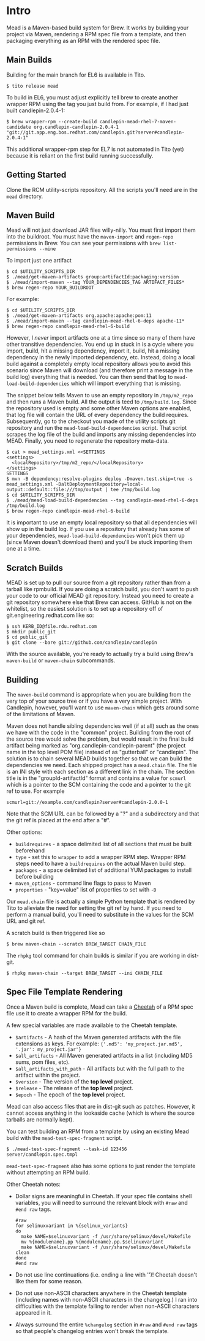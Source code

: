 # Intro
Mead is a Maven-based build system for Brew.  It works by building your
project via Maven, rendering a RPM spec file from a template, and then packaging
everything as an RPM with the rendered spec file.

## Main Builds
Building for the main branch for EL6 is available in Tito.

```
$ tito release mead
```

To build in EL6, you must adjust explicitly tell brew to create another wrapper
RPM using the tag you just build from.  For example, if I had just built
candlepin-2.0.4-1:

```
$ brew wrapper-rpm --create-build candlepin-mead-rhel-7-maven-candidate org.candlepin-candlepin-2.0.4-1 "git://git.app.eng.bos.redhat.com/candlepin.git?server#candlepin-2.0.4-1"
```

This additional wrapper-rpm step for EL7 is not automated in Tito (yet) because
it is reliant on the first build running successfully.

## Getting Started
Clone the RCM utility-scripts repository.  All the scripts you'll need are in
the `mead` directory.

## Maven Build
Mead will not just download JAR files willy-nilly.  You must first import them
into the buildroot.  You must have the `maven-import` and `regen-repo`
permissions in Brew.  You can see your permissions with `brew list-permissions
--mine`

To import just one artifact

```
$ cd $UTILITY_SCRIPTS_DIR
$ ./mead/get-maven-artifacts group:artifactId:packaging:version
$ ./mead/import-maven --tag YOUR_DEPENDENCIES_TAG ARTIFACT_FILES*
$ brew regen-repo YOUR_BUILDROOT
```

For example:

```
$ cd $UTILITY_SCRIPTS_DIR
$ ./mead/get-maven-artifacts org.apache:apache:pom:11
$ ./mead/import-maven --tag candlepin-mead-rhel-6-deps apache-11*
$ brew regen-repo candlepin-mead-rhel-6-build
```

However, I *never* import artifacts one at a time since so many of them have
other transitive dependencies.  You end up in stuck in is a cycle where you
import, build, hit a missing dependency, import it, build, hit a missing
dependency in the newly imported dependency, etc.  Instead, doing a local build
against a completely empty local repository allows you to avoid this scenario
since Maven will download (and therefore print a message in the build log)
everything that is needed.  You can then send that log to
`mead-load-build-dependencies` which will import everything that is missing.

The snippet below tells Maven to use an empty repository in `/tmp/m2_repo` and
then runs a Maven build.  All the output is teed to `/tmp/build.log`.  Since the
repository used is empty and some other Maven options are enabled, that log file
will contain the URL of every dependency the build requires.  Subsequently, go
to the checkout you made of the utility scripts git repository and run the
`mead-load-build-dependencies` script.  That script scrapes the log file of
the build and imports any missing dependencies into MEAD.  Finally, you need to
regenerate the repository meta-data.

```
$ cat > mead_settings.xml <<SETTINGS
<settings>
  <localRepository>/tmp/m2_repo/</localRepository>
</settings>
SETTINGS
$ mvn -B dependency:resolve-plugins deploy -Dmaven.test.skip=true -s mead_settings.xml -DaltDeploymentRepository=local-output::default::file:///tmp/output | tee /tmp/build.log
$ cd $UTILITY_SCRIPTS_DIR
$ ./mead/mead-load-build-dependencies --tag candlepin-mead-rhel-6-deps /tmp/build.log
$ brew regen-repo candlepin-mead-rhel-6-build
```

It is important to use an empty local repository so that all dependencies will
show up in the build log.  If you use a repository that already has some of
your dependencies, `mead-load-build-dependencies` won't pick them up (since
Maven doesn't download them) and you'll be stuck importing them one at a time.

## Scratch Builds
MEAD is set up to pull our source from a git repository rather than from a
tarball like rpmbuild.  If you are doing a scratch build, you don't want to push
your code to our official MEAD git repository.  Instead you need to create a git
repository somewhere else that Brew can access.  GitHub is not on the
whitelist, so the easiest solution is to set up a repository off of
git.engineering.redhat.com like so:

```
$ ssh KERB_ID@file.rdu.redhat.com
$ mkdir public_git
$ cd public_git
$ git clone --bare git://github.com/candlepin/candlepin
```

With the source available, you're ready to actually try a build using Brew's
`maven-build` or `maven-chain` subcommands.

## Building
The `maven-build` command is appropriate when you are building from the very
top of your source tree or if you have a very simple project.  With Candlepin,
however, you'll want to use `maven-chain` which gets around some of the
limitations of Maven.

Maven does not handle sibling dependencies well (if at all) such as the ones we
have with the code in the "common" project.  Building from the root of the
source tree would solve the problem, but would result in the final build
artifact being marked as "org.candlepin-candlepin-parent" (the project name in
the top level POM file) instead of as "gutterball" or "candlepin".  The solution
is to chain several MEAD builds together so that we can build the dependencies
we need.  Each shipped project has a `mead.chain` file.  The file is an INI
style with each section as a different link in the chain.  The section title is
in the "groupId-artifactId" format and contains a value for `scmurl` which is a
pointer to the SCM containing the code and a pointer to the git ref to use.  For
example

```
scmurl=git://example.com/candlepin?server#candlepin-2.0.0-1
```

Note that the SCM URL can be followed by a "?" and a subdirectory and that
the git ref is placed at the end after a "#".

Other options:

* `buildrequires` - a space delimited list of all sections that must be built
  beforehand
* `type` - set this to `wrapper` to add a wrapper RPM step.  Wrapper RPM steps
  need to have a `buildrequires` on the actual Maven build step.
* `packages` - a space delimited list of additional YUM packages to install
  before building
* `maven_options` - command line flags to pass to Maven
* `properties` - "key=value" list of properties to set with `-D`

Our `mead.chain` file is actually a simple Python template that is rendered
by Tito to alleviate the need for setting the git ref by hand.  If you need
to perform a manual build, you'll need to substitute in the values for the
SCM URL and git ref.

A scratch build is then triggered like so

```
$ brew maven-chain --scratch BREW_TARGET CHAIN_FILE
```

The `rhpkg` tool command for chain builds is similar if you are working in dist-git.

```
$ rhpkg maven-chain --target BREW_TARGET --ini CHAIN_FILE
```

## Spec File Template Rendering
Once a Maven build is complete, Mead can take a
[Cheetah](http://www.cheetahtemplate.org) of a RPM spec file use it to create
a wrapper RPM for the build.

A few special variables are made available to the Cheetah template.

* `$artifacts` - A hash of the Maven generated artifacts with the file
  extensions as keys.  For example: `{'.md5': 'my_project.jar.md5', '.jar':
  my_project.jar'}`
* `$all_artifacts` - All Maven generated artifacts in a list (including MD5
  sums, pom files, etc).
* `$all_artifacts_with_path` - All artifacts but with the full path to the
  artifact within the project.
* `$version` - The version of the **top level** project.
* `$release` - The release of the **top level** project.
* `$epoch` - The epoch of the **top level** project.

Mead can also access files that are in dist-git such as patches.  However, it
cannot access anything in the lookaside cache (which is where the source
tarballs are normally kept).

You can test building an RPM from a template by using an existing Mead build
with the `mead-test-spec-fragment` script.

```
$ ./mead-test-spec-fragment --task-id 123456 server/candlepin.spec.tmpl
```

`mead-test-spec-fragment` also has some options to just render the template
without attempting an RPM build.

Other Cheetah notes:

* Dollar signs are meaningful in Cheetah.  If your spec file contains shell
  variables, you will need to surround the relevant block with `#raw` and `#end
  raw` tags.

  ```
  #raw
  for selinuxvariant in %{selinux_variants}
  do
    make NAME=$selinuxvariant -f /usr/share/selinux/devel/Makefile
    mv %{modulename}.pp %{modulename}.pp.$selinuxvariant
    make NAME=$selinuxvariant -f /usr/share/selinux/devel/Makefile clean
  done
  #end raw
  ```
* Do not use line continuations (i.e. ending a line with '\')!
  Cheetah doesn't like them for some reason.
* Do not use non-ASCII characters anywhere in the Cheetah template (including
  names with non-ASCII characters in the changelog.)  I ran into difficulties
  with the template failing to render when non-ASCII characters appeared in it.
* Always surround the entire `%changelog` section in `#raw` and `#end raw` tags
  so that people's changelog entries won't break the template.
